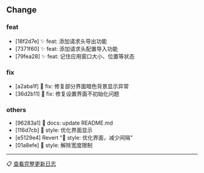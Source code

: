 ## Change

### feat
- [18f2d7e] ✨ feat: 添加请求头导出功能
- [7371f60] ✨ feat: 添加请求头配置导入功能
- [79fea28] ✨ feat: 记住应用窗口大小、位置等状态

### fix
- [a2aba1f] 🐛 fix: 修复部分界面暗色背景显示异常
- [36d2b11] 🐛 fix: 修复设置界面不初始化问题

### others
- [96283a1] 📄 docs: update README.md
- [116d7cb] 🌈 style: 优化界面显示
- [e5129e4] Revert "🌈 style: 优化界面，减少间隔"
- [01a8efe] 🌈 style: 解除宽度限制

---
📋 [查看完整更新日志](https://github.com/caolib/copymanga/compare/v0.9.5...v0.9.6)

